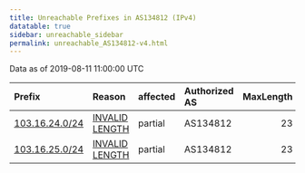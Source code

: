 ```yaml
---
title: Unreachable Prefixes in AS134812 (IPv4)
datatable: true
sidebar: unreachable_sidebar
permalink: unreachable_AS134812-v4.html
---
```


Data as of 2019-08-11 11:00:00 UTC


<div class="datatable-begin"></div>

| Prefix                                                 | Reason                                                                                                    | affected   | Authorized AS   |   MaxLength | Anchor                                       |   unreachable /24s |
|:-------------------------------------------------------|:----------------------------------------------------------------------------------------------------------|:-----------|:----------------|------------:|:---------------------------------------------|-------------------:|
| [103.16.24.0/24](https://stat.ripe.net/103.16.24.0/24) | [INVALID LENGTH](https://rpki-validator.ripe.net/announcement-preview?asn=AS134812&prefix=103.16.24.0/24) | partial    | AS134812        |          23 | [APNIC](unreachable_APNIC_RPKI_Root-v4.html) |                  1 |
| [103.16.25.0/24](https://stat.ripe.net/103.16.25.0/24) | [INVALID LENGTH](https://rpki-validator.ripe.net/announcement-preview?asn=AS134812&prefix=103.16.25.0/24) | partial    | AS134812        |          23 | [APNIC](unreachable_APNIC_RPKI_Root-v4.html) |                  1 |

<div class="datatable-end"></div>